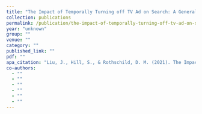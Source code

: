 ```yaml
---
title: "The Impact of Temporally Turning off TV Ad on Search: A Generalized Synthetic Control Estimator under Interference"
collection: publications
permalink: /publication/the-impact-of-temporally-turning-off-tv-ad-on-search-a-generalized-synthetic-con
year: "unknown"
group: ""
venue: ""
category: ""
published_link: ""
pdf: ""
apa_citation: "Liu, J., Hill, S., & Rothschild, D. M. (2021). The Impact of Temporally Turning off TV Ad on Search: A Generalized Synthetic Control Estimator under Interference. SSRN Electronic Journal. https://doi.org/10.2139/ssrn.3880164"
co-authors:
  - ""
  - ""
  - ""
  - ""
  - ""
  - ""
---
```

